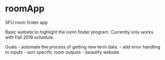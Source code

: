 # roomApp
SFU room finder app

Basic website to highlight the room finder program. Currently only works with Fall 2019 schedule. 

Goals - automate the process of getting new term data. 
      - add error handling to inputs
      - sort specific room outputs
      - beautify website